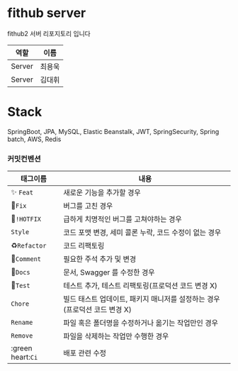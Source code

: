 # fithub server

fithub2 서버 리포지토리 입니다

| 역할     | 이름  |
|--------|-----|
| Server | 최용욱 |
| Server | 김대휘 |

# Stack

SpringBoot, JPA, MySQL, Elastic Beanstalk, JWT, SpringSecurity, Spring batch, AWS, Redis

### 커밋컨벤션

| 태그이름                | 내용                                          |
|---------------------|---------------------------------------------|
| :sparkles: `Feat`   | 새로운 기능을 추가할 경우                              |
| :bug:`Fix `         | 버그를 고친 경우                                   |
| :bug:`!HOTFIX`      | 급하게 치명적인 버그를 고쳐야하는 경우                       |
| `Style`             | 코드 포맷 변경, 세미 콜론 누락, 코드 수정이 없는 경우            |
| :recycle:`Refactor` | 코드 리팩토링                                     |
| :memo:`Comment`     | 필요한 주석 추가 및 변경                              |
| :memo:`Docs`	       | 문서, Swagger 를 수정한 경우                        |
| :hammer:`Test`      | 테스트 추가, 테스트 리팩토링(프로덕션 코드 변경 X)              |
| `Chore`	            | 빌드 태스트 업데이트, 패키지 매니저를 설정하는 경우(프로덕션 코드 변경 X) |
| `Rename`            | 파일 혹은 폴더명을 수정하거나 옮기는 작업만인 경우                |
| `Remove`            | 파일을 삭제하는 작업만 수행한 경우                         |
| :green heart:`Ci`   | 배포 관련 수정                                    |

